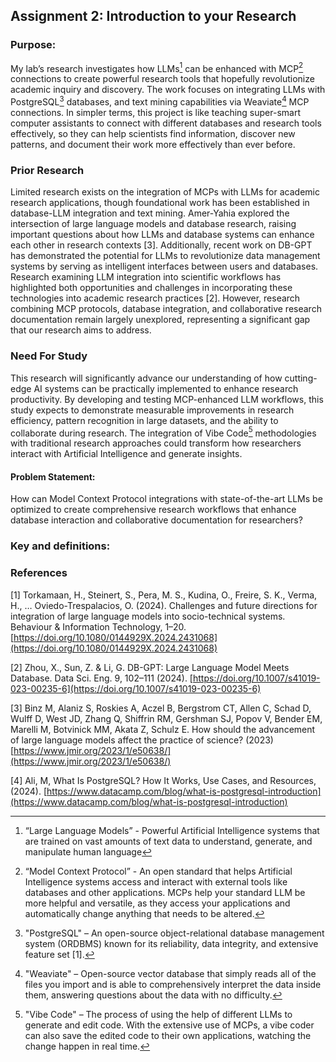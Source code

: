 ## Assignment 2: Introduction to your Research

### Purpose: 

My lab’s research investigates how LLMs[^1] can be enhanced with MCP[^2] connections to create powerful research tools that hopefully revolutionize academic inquiry and discovery. The work focuses on integrating LLMs with PostgreSQL[^3] databases, and text mining capabilities via Weaviate[^4] MCP connections. In simpler terms, this project is like teaching super-smart computer assistants to connect with different databases and research tools effectively, so they can help scientists find information, discover new patterns, and document their work more effectively than ever before.


### Prior Research

Limited research exists on the integration of MCPs with LLMs for academic research applications, though foundational work has been established in database-LLM integration and text mining. Amer-Yahia explored the intersection of large language models and database research, raising important questions about how LLMs and database systems can enhance each other in research contexts [3]. Additionally, recent work on DB-GPT has demonstrated the potential for LLMs to revolutionize data management systems by serving as intelligent interfaces between users and databases. Research examining LLM integration into scientific workflows has highlighted both opportunities and challenges in incorporating these technologies into academic research practices [2]. However, research combining MCP protocols, database integration, and collaborative research documentation remain largely unexplored, representing a significant gap that our research aims to address.

### Need For Study 

This research will significantly advance our understanding of how cutting-edge AI systems can be practically implemented to enhance research productivity. By developing and testing MCP-enhanced LLM workflows, this study expects to demonstrate measurable improvements in research efficiency, pattern recognition in large datasets, and the ability to collaborate during research. The integration of Vibe Code[^5] methodologies with traditional research approaches could transform how researchers interact with Artificial Intelligence and generate insights.

#### Problem Statement: 

How can Model Context Protocol integrations with state-of-the-art LLMs be optimized to create comprehensive research workflows that enhance database interaction  and collaborative documentation for researchers?



### Key and definitions:
[^1]: “Large Language Models” - Powerful Artificial Intelligence systems that are trained on vast amounts of text data to understand, generate, and manipulate human language

[^2]:“Model Context Protocol” - An open standard that helps Artificial Intelligence systems access and interact with external tools like databases and other applications. MCPs help your standard LLM be more helpful and versatile, as they access your applications and automatically change anything that needs to be altered.

[^3]:"PostgreSQL" – An open-source object-relational database management system (ORDBMS) known for its reliability, data integrity, and extensive feature set [1].

[^4]:"Weaviate" – Open-source vector database that simply reads all of the files you import and is able to comprehensively interpret the data inside them, answering questions about the data with no difficulty.

[^5]:"Vibe Code" – The process of using the help of different LLMs to generate and edit code. With the extensive use of MCPs, a vibe coder can also save the edited code to their own applications, watching the change happen in real time.



### References

[1] Torkamaan, H., Steinert, S., Pera, M. S., Kudina, O., Freire, S. K., Verma, H., … Oviedo-Trespalacios, O. (2024). Challenges and future directions for integration of large language models into socio-technical systems. Behaviour & Information Technology, 1–20. [https://doi.org/10.1080/0144929X.2024.2431068](https://doi.org/10.1080/0144929X.2024.2431068)

[2] Zhou, X., Sun, Z. & Li, G. DB-GPT: Large Language Model Meets Database. Data Sci. Eng. 9, 102–111 (2024). [https://doi.org/10.1007/s41019-023-00235-6](https://doi.org/10.1007/s41019-023-00235-6)

[3] Binz M, Alaniz S, Roskies A, Aczel B, Bergstrom CT, Allen C, Schad D, Wulff D, West JD, Zhang Q, Shiffrin RM, Gershman SJ, Popov V, Bender EM, Marelli M, Botvinick MM, Akata Z, Schulz E. How should the advancement of large language models affect the practice of science? (2023) [https://www.jmir.org/2023/1/e50638/](https://www.jmir.org/2023/1/e50638/)

[4] Ali, M, What Is PostgreSQL? How It Works, Use Cases, and Resources, (2024). [https://www.datacamp.com/blog/what-is-postgresql-introduction](https://www.datacamp.com/blog/what-is-postgresql-introduction)
